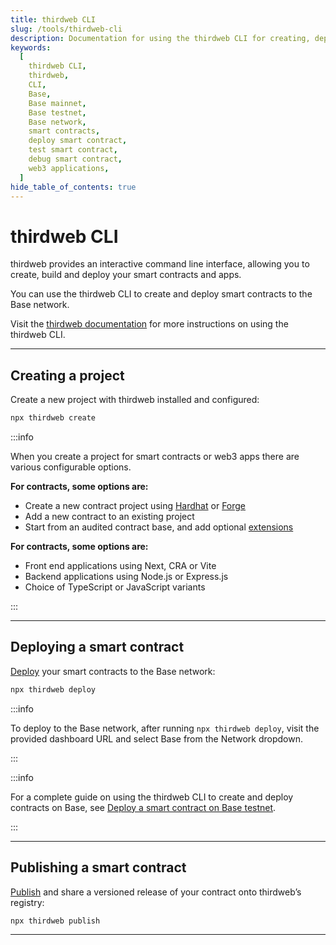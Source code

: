 ```yaml
---
title: thirdweb CLI
slug: /tools/thirdweb-cli
description: Documentation for using the thirdweb CLI for creating, deploying, and publishing smart contracts and web3 applications on the Base network, including detailed instructions and options for project creation and deployment.
keywords:
  [
    thirdweb CLI,
    thirdweb,
    CLI,
    Base,
    Base mainnet,
    Base testnet,
    Base network,
    smart contracts,
    deploy smart contract,
    test smart contract,
    debug smart contract,
    web3 applications,
  ]
hide_table_of_contents: true
---
```


# thirdweb CLI

thirdweb provides an interactive command line interface, allowing you to create, build and deploy your smart contracts and apps.

You can use the thirdweb CLI to create and deploy smart contracts to the Base network.

Visit the [thirdweb documentation](https://portal.thirdweb.com/cli) for more instructions on using the thirdweb CLI.

---

## Creating a project

Create a new project with thirdweb installed and configured:

```bash
npx thirdweb create
```

:::info

When you create a project for smart contracts or web3 apps there are various configurable options.

**For contracts, some options are:**

- Create a new contract project using [Hardhat](https://hardhat.org/) or [Forge](https://book.getfoundry.sh/)
- Add a new contract to an existing project
- Start from an audited contract base, and add optional [extensions](https://portal.thirdweb.com/contractkit/extensions)

**For contracts, some options are:**

- Front end applications using Next, CRA or Vite
- Backend applications using Node.js or Express.js
- Choice of TypeScript or JavaScript variants

:::

---

## Deploying a smart contract

[Deploy](https://portal.thirdweb.com/deploy) your smart contracts to the Base network:

```bash
npx thirdweb deploy
```

:::info

To deploy to the Base network, after running `npx thirdweb deploy`, visit the provided dashboard URL and select Base from the Network dropdown.

:::

:::info

For a complete guide on using the thirdweb CLI to create and deploy contracts on Base, see [Deploy a smart contract on Base testnet](https://blog.thirdweb.com/guides/how-to-deploy-a-smart-contract-to-base-network-testnet-coinbase-l2/).

:::

---

## Publishing a smart contract

[Publish](https://portal.thirdweb.com/publish) and share a versioned release of your contract onto thirdweb’s registry:

```bash
npx thirdweb publish
```

---
